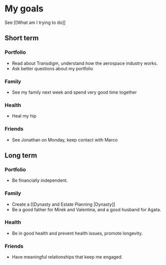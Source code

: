 # My goals

See [[What am I trying to do]]

## Short term

### Portfolio

- Read about Transdigm, understand how the aerospace industry works.
- Ask better questions about my portfolio

### Family

- See my family next week and spend very good time together

### Health
- Heal my hip


### Friends
- See Jonathan on Monday, keep contact with Marco




## Long term



### Portfolio
- Be financially independent.

### Family
- Create a [[Dynasty and Estate Planning |Dynasty]]
- Be a good father for Mirek and Valentina, and a good husband for Agata.

### Health
- Be in good health and prevent health issues, promote longevity.

### Friends
- Have meaningful relationships that keep me engaged.




